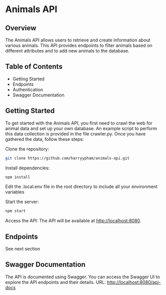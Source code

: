 # Animals API
## Overview
The Animals API allows users to retrieve and create information about various animals. This API provides endpoints to filter animals based on different attributes and to add new animals to the database.

## Table of Contents
- Getting Started
- Endpoints
- Authentication
- Swagger Documentation

## Getting Started
To get started with the Animals API, you first need to crawl the web for animal data and set up your own database. An example script to perform this data collection is provided in the file crawler.py. Once you have gathered the data, follow these steps:

Clone the repository:
```bash
git clone https://github.com/harryypham/animals-api.git
```

Install dependencies:
```bash
npm install
```

Edit the .local.env file in the root directory to include all your environment variables

Start the server:
```bash
npm start
```

Access the API: The API will be available at [http://localhost:8080](http://localhost:8080).

## Endpoints
See next section

## Swagger Documentation
The API is documented using Swagger. You can access the Swagger UI to explore the API endpoints and their details.
URL: [http://localhost:8080/api-docs](http://localhost:8080/api-docs)
